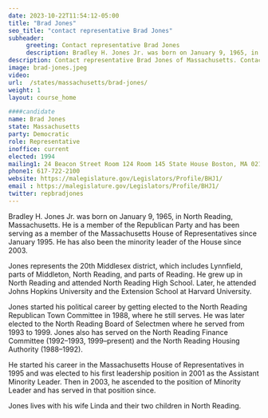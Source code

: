 ```yaml
---
date: 2023-10-22T11:54:12-05:00
title: "Brad Jones"
seo_title: "contact representative Brad Jones"
subheader:
     greeting: Contact representative Brad Jones
     description: Bradley H. Jones Jr. was born on January 9, 1965, in North Reading, Massachusetts. He is a member of the Republican Party and has been serving as a member of the Massachusetts House of Representatives since January 1995. He has also been the minority leader of the House since 2003.
description: Contact representative Brad Jones of Massachusetts. Contact information for Brad Jones includes email address, phone number, and mailing address.
image: brad-jones.jpeg
video:
url:  /states/massachusetts/brad-jones/
weight: 1
layout: course_home

####candidate
name: Brad Jones
state: Massachusetts
party: Democratic
role: Representative
inoffice: current
elected: 1994
mailing1: 24 Beacon Street Room 124 Room 145 State House Boston, MA 02133
phone1: 617-722-2100
website: https://malegislature.gov/Legislators/Profile/BHJ1/
email : https://malegislature.gov/Legislators/Profile/BHJ1/
twitter: repbradjones
---
```


Bradley H. Jones Jr. was born on January 9, 1965, in North Reading, Massachusetts. He is a member of the Republican Party and has been serving as a member of the Massachusetts House of Representatives since January 1995. He has also been the minority leader of the House since 2003.

Jones represents the 20th Middlesex district, which includes Lynnfield, parts of Middleton, North Reading, and parts of Reading. He grew up in North Reading and attended North Reading High School. Later, he attended Johns Hopkins University and the Extension School at Harvard University.

Jones started his political career by getting elected to the North Reading Republican Town Committee in 1988, where he still serves. He was later elected to the North Reading Board of Selectmen where he served from 1993 to 1999. Jones also has served on the North Reading Finance Committee (1992–1993, 1999–present) and the North Reading Housing Authority (1988–1992).

He started his career in the Massachusetts House of Representatives in 1995 and was elected to his first leadership position in 2001 as the Assistant Minority Leader. Then in 2003, he ascended to the position of Minority Leader and has served in that position since.

Jones lives with his wife Linda and their two children in North Reading.
